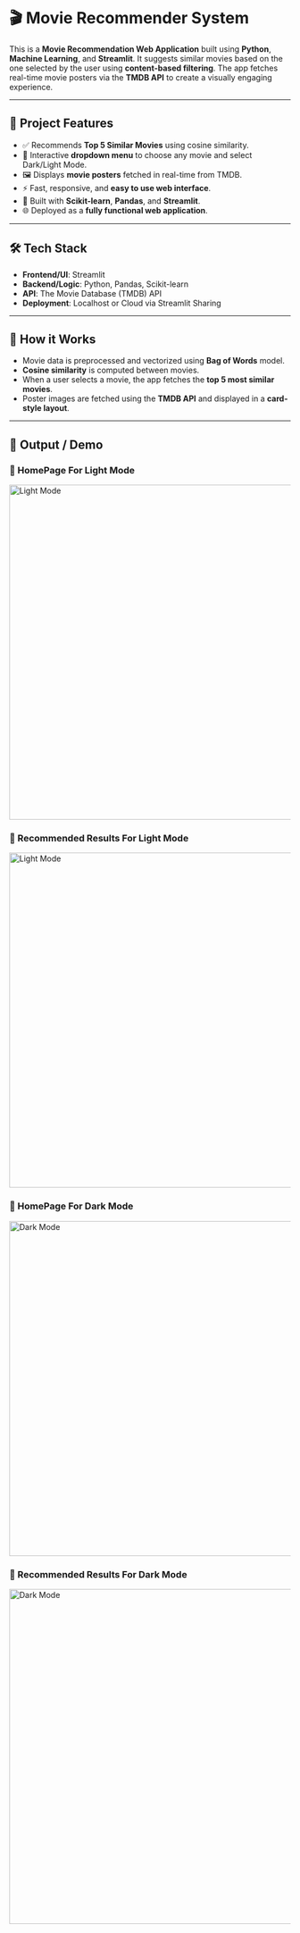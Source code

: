 # 🎬 Movie Recommender System

This is a **Movie Recommendation Web Application** built using **Python**, **Machine Learning**, and **Streamlit**. It suggests similar movies based on the one selected by the user using **content-based filtering**. The app fetches real-time movie posters via the **TMDB API** to create a visually engaging experience.

---

## 🚀 Project Features

- ✅ Recommends **Top 5 Similar Movies** using cosine similarity.
- 🎥 Interactive **dropdown menu** to choose any movie and select Dark/Light Mode.
- 🖼️ Displays **movie posters** fetched in real-time from TMDB.
- ⚡ Fast, responsive, and **easy to use web interface**.
- 🧠 Built with **Scikit-learn**, **Pandas**, and **Streamlit**.
- 🌐 Deployed as a **fully functional web application**.

---

## 🛠️ Tech Stack

- **Frontend/UI**: Streamlit
- **Backend/Logic**: Python, Pandas, Scikit-learn
- **API**: The Movie Database (TMDB) API
- **Deployment**: Localhost or Cloud via Streamlit Sharing

---

## 🧠 How it Works

- Movie data is preprocessed and vectorized using **Bag of Words** model.
- **Cosine similarity** is computed between movies.
- When a user selects a movie, the app fetches the **top 5 most similar movies**.
- Poster images are fetched using the **TMDB API** and displayed in a **card-style layout**.

---

## 📸 Output / Demo

### 🔻 HomePage For Light Mode
<img src="https://github.com/amit1025i/MovieRecommenderApp/raw/main/assets/white_h.png" alt="Light Mode" width="600"/>

### 📍 Recommended Results For Light Mode
<img src="https://github.com/amit1025i/MovieRecommenderApp/raw/main/assets/white_m.png" alt="Light Mode" width="600"/>

### 🔻 HomePage For Dark Mode
<img src="https://github.com/amit1025i/MovieRecommenderApp/raw/main/assets/black_h.png" alt="Dark Mode" width="600"/>

### 📍 Recommended Results For Dark Mode
<img src="https://github.com/amit1025i/MovieRecommenderApp/raw/main/assets/black_m.png" alt="Dark Mode" width="600"/>